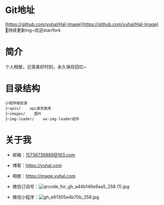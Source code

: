 # Git地址
[https://github.com/yuhal/HaI-Image](https://github.com/yuhal/HaI-Image)
🐰持续更新ing~欢迎star/fork

# 简介
个人相册，记录美好时刻，永久保存回忆~

# 目录结构
```
小程序根目录
├─apis/    api请求类库
├─images/    图片
├─img-loader/    wx-img-loader组件
```

# 关于我
- 邮箱：15736736889@163.com
- 博客：https://yuhal.com
- 相册：https://image.yuhal.com
- 微信订阅号：![qrcode_for_gh_a44b146e9aa5_258 (1).jpg](https://upload-images.jianshu.io/upload_images/15325592-a386599c3e3fe4b8.jpg?imageMogr2/auto-orient/strip%7CimageView2/2/w/1240)

- 微信小程序：![gh_e61305e4b70b_258.jpg](https://upload-images.jianshu.io/upload_images/15325592-e3f8e867c427ac54.jpg?imageMogr2/auto-orient/strip%7CimageView2/2/w/1240)


